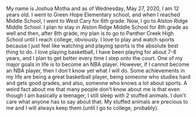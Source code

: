 My name is Joshua Motha and as of Wednesday, May 27, 2020, I am 12 years old. I went to Green Hope Elementary school, and when I reached Middle School, I went to West Cary for 6th grade. Now, I go to Alston Ridge Middle School. I plan to stay in Alston Ridge Middle School for 8th grade as well and then, after 8th grade, my plan is to go to Panther Creek High School until I reach college, obviously.  I love to play and watch sports because I just feel like watching and playing sports is the absolute best thing to do. I love playing basketball, I have been playing for about 7-8 years, and I plan to get better every time I step onto the court. One of my major goals in life is to become an NBA player. However, if I cannot become an NBA player, then I don't know yet what I will do. Some achievements in my life are being a great basketball player, being someone who studies hard and gets good grades, and also, someone who knows a lot about sports. A weird fact about me that many people don't know about me is that even though I am basically a teenager, I still sleep with 2 stuffed animals. I don't care what anyone has to say about that. My stuffed animals are precious to me and I will always keep them (until I go to college, probably). 
